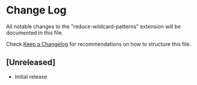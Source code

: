 # Change Log

All notable changes to the "reduce-wildcard-patterns" extension will be documented in this file.

Check [Keep a Changelog](http://keepachangelog.com/) for recommendations on how to structure this file.

## [Unreleased]

- Initial release
